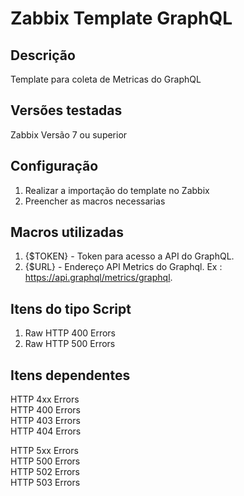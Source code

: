 # Zabbix Template GraphQL
## Descrição

Template para coleta de Metricas do GraphQL

## Versões testadas
Zabbix Versão 7 ou superior<br>

## Configuração

1. Realizar a importação do template no Zabbix 
2. Preencher as macros necessarias

## Macros utilizadas

1. {$TOKEN} - Token para acesso a API do GraphQL.
2. {$URL} - Endereço API Metrics do Graphql. Ex : https://api.graphql/metrics/graphql.

## Itens do tipo Script

1. Raw HTTP 400 Errors
2. Raw HTTP 500 Errors

## Itens dependentes

HTTP 4xx Errors<br>
HTTP 400 Errors<br>
HTTP 403 Errors<br>
HTTP 404 Errors<br>

HTTP 5xx Errors<br>
HTTP 500 Errors<br>
HTTP 502 Errors<br>
HTTP 503 Errors<br>




